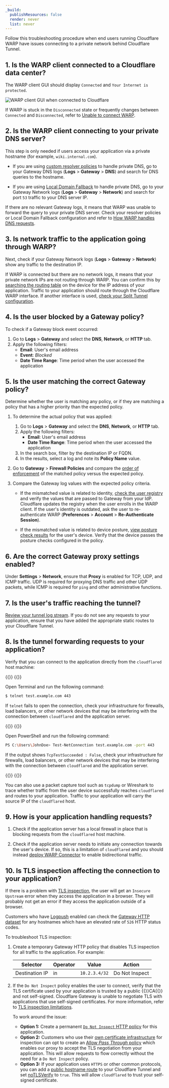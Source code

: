 ```yaml
---
_build:
  publishResources: false
  render: never
  list: never
---
```


Follow this troubleshooting procedure when end users running Cloudflare WARP have issues connecting to a private network behind Cloudflare Tunnel.

## 1. Is the WARP client connected to a Cloudflare data center?

The WARP client GUI should display `Connected` and `Your Internet is protected`.

<div class="medium-img">

![WARP client GUI when connected to Cloudflare](/images/cloudflare-one/connections/warp-connected.png)

</div>

If WARP is stuck in the `Disconnected` state or frequently changes between `Connected` and `Disconnected`, refer to [Unable to connect WARP](/cloudflare-one/connections/connect-devices/warp/troubleshooting/common-issues/#unable-to-connect-warp).

## 2. Is the WARP client connecting to your private DNS server?

This step is only needed if users access your application via a private hostname (for example, `wiki.internal.com`).

- If you are using [custom resolver policies](/cloudflare-one/policies/gateway/resolver-policies/) to handle private DNS, go to your Gateway DNS logs (**Logs** > **Gateway** > **DNS**) and search for DNS queries to the hostname.

- If you are using [Local Domain Fallback](/cloudflare-one/connections/connect-devices/warp/configure-warp/route-traffic/local-domains/) to handle private DNS, go to your Gateway Network logs (**Logs** > **Gateway** > **Network**) and search for port `53` traffic to your DNS server IP.

If there are no relevant Gateway logs, it means that WARP was unable to forward the query to your private DNS server. Check your resolver policies or Local Domain Fallback configuration and refer to [How WARP handles DNS requests](/cloudflare-one/connections/connect-devices/warp/configure-warp/route-traffic/#how-the-warp-client-handles-dns-requests).

## 3. Is network traffic to the application going through WARP?

Next, check if your Gateway Network logs (**Logs** > **Gateway** > **Network**) show any traffic to the destination IP.

If WARP is connected but there are no network logs, it means that your private network IPs are not routing through WARP. You can confirm this by [searching the routing table](/cloudflare-one/connections/connect-devices/warp/configure-warp/route-traffic/warp-architecture/#routing-table) on the device for the IP address of your application. Traffic to your application should route through the Cloudflare WARP interface. If another interface is used, [check your Split Tunnel configuration](/cloudflare-one/connections/connect-networks/private-net/cloudflared/#3-route-private-network-ips-through-warp).

## 4. Is the user blocked by a Gateway policy?

To check if a Gateway block event occurred:
1. Go to **Logs** > **Gateway** and select the **DNS**, **Network**, or **HTTP** tab.
2. Apply the following filters:
    - **Email**: User's email address
    - **Event**: _Blocked_
    - **Date Time Range**: Time period when the user accessed the application

## 5. Is the user matching the correct Gateway policy?

Determine whether the user is matching any policy, or if they are matching a policy that has a higher priority than the expected policy.

1. To determine the actual policy that was applied:
    1. Go to **Logs** > **Gateway** and select the **DNS**, **Network**, or **HTTP** tab.
    2. Apply the following filters:
        - **Email**: User's email address
        - **Date Time Range**: Time period when the user accessed the application
    3. In the search box, filter by the destination IP or FQDN.
    4. In the results, select a log and note its **Policy Name** value.
2. Go to **Gateway** > **Firewall Policies** and compare the [order of enforcement](/cloudflare-one/policies/gateway/order-of-enforcement/) of the matched policy versus the expected policy.
3. Compare the Gateway log values with the expected policy criteria.

    - If the mismatched value is related to identity, [check the user registry](/cloudflare-one/policies/gateway/identity-selectors/#view-a-users-identity) and verify the values that are passed to Gateway from your IdP. Cloudflare updates the registry when the user enrolls in the WARP client. If the user's identity is outdated, ask the user to re-authenticate WARP (**Preferences** > **Account** > **Re-Authenticate Session**).

    - If the mismatched value is related to device posture, [view posture check results](/cloudflare-one/identity/devices/#2-verify-device-posture-checks) for the user's device. Verify that the device passes the posture checks configured in the policy.

## 6. Are the correct Gateway proxy settings enabled?

Under **Settings** > **Network**, ensure that **Proxy** is enabled for TCP, UDP, and ICMP traffic. UDP is required for proxying DNS traffic and other UDP packets, while ICMP is required for `ping` and other administrative functions.

## 7. Is the user's traffic reaching the tunnel?

[Review your tunnel log stream](/cloudflare-one/connections/connect-networks/monitor-tunnels/logs/#view-logs-on-your-local-machine). If you do not see any requests to your application, ensure that you have added the appropriate static routes to your Cloudflare Tunnel.

## 8. Is the tunnel forwarding requests to your application?

Verify that you can connect to the application directly from the `cloudflared` host machine:

{{<tabs labels="macOS and Linux | Windows">}}
{{<tab label="macos and linux" no-code="true">}}

Open Terminal and run the following command:

```sh
$ telnet test.example.com 443
```

If `telnet` fails to open the connection, check your infrastructure for firewalls, load balancers, or other network devices that may be interfering with the connection between `cloudflared` and the application server.

{{</tab>}}
{{<tab label="windows" no-code="true">}}

Open PowerShell and run the following command:

```bash
PS C:\Users\JohnDoe> Test-NetConnection test.example.com -port 443
```

If the output shows `TcpTestSucceeded : False`, check your infrastructure for firewalls, load balancers, or other network devices that may be interfering with the connection between `cloudflared` and the application server.

{{</tab>}}
{{</tabs>}}

You can also use a packet capture tool such as `tcpdump` or Wireshark to trace whether traffic from the user device successfully reaches `cloudflared` and routes to your application. Traffic to your application will carry the source IP of the `cloudflared` host.

## 9. How is your application handling requests?

1. Check if the application server has a local firewall in place that is blocking requests from the `cloudflared` host machine.

2. Check if the application server needs to initiate any connection towards the user's device. If so, this is a limitation of `cloudflared` and you should instead [deploy WARP Connector](/cloudflare-one/connections/connect-networks/private-net/warp-connector/) to enable bidirectional traffic.

## 10. Is TLS inspection affecting the connection to your application?

If there is a problem with [TLS inspection](/cloudflare-one/policies/gateway/http-policies/tls-decryption/), the user will get an `Insecure Upstream` error when they access the application in a browser. They will probably not get an error if they access the application outside of a browser.

Customers who have [Logpush](/cloudflare-one/insights/logs/logpush/) enabled can check the [Gateway HTTP dataset](/logs/reference/log-fields/account/gateway_http/) for any hostnames which have an elevated rate of `526` HTTP status codes.

To troubleshoot TLS inspection:

1. Create a temporary Gateway HTTP policy that disables TLS inspection for all traffic to the application. For example:

    | Selector       | Operator | Value         | Action         |
    | -------------- | -------- | ------------- | -------------- |
    | Destination IP | in       | `10.2.3.4/32` | Do Not Inspect |

2. If the `Do Not Inspect` policy enables the user to connect, verify that the TLS certificate used by your application is trusted by a public {{<glossary-tooltip term_id="Certificate Authority (CA)">}}CA{{</glossary-tooltip>}} and not self-signed. Cloudflare Gateway is unable to negotiate TLS with applications that use self-signed certificates. For more information, refer to [TLS inspection limitations](/cloudflare-one/policies/gateway/http-policies/tls-decryption/#limitations).

    To work around the issue:

    - **Option 1:** Create a permanent [`Do Not Inspect` HTTP policy](/cloudflare-one/policies/gateway/http-policies/#do-not-inspect) for this application.
    - **Option 2:** Customers who use their [own certificate infrastructure](/cloudflare-one/connections/connect-devices/warp/user-side-certificates/custom-certificate/) for inspection can opt to create an [Allow _Pass Through_ policy](/cloudflare-one/policies/gateway/http-policies/#untrusted-certificates) which enables our proxy to accept the TLS negotiation from your application. This will allow requests to flow correctly without the need for a `Do Not Inspect` policy.
    - **Option 3:** If your application uses `HTTPS` or other common protocols, you can add a [public hostname route](/cloudflare-one/connections/connect-networks/routing-to-tunnel/) to your Cloudflare Tunnel and set [noTLSVerify](/cloudflare-one/connections/connect-networks/configure-tunnels/origin-configuration/#notlsverify) to `true`. This will allow `cloudflared` to trust your self-signed certificate.
